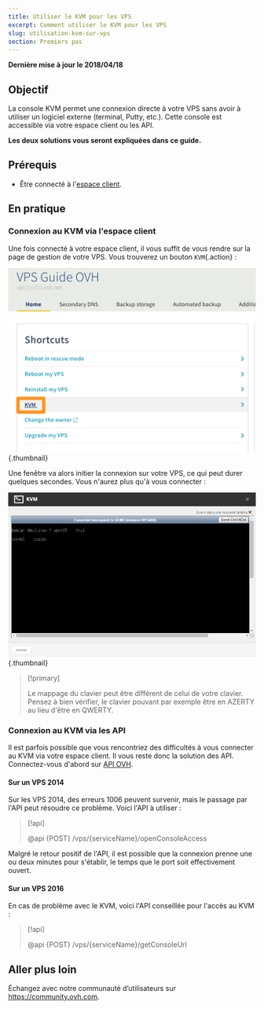 ```yaml
---
title: Utiliser le KVM pour les VPS
excerpt: Comment utiliser le KVM pour les VPS
slug: utilisation-kvm-sur-vps
section: Premiers pas
---
```


**Dernière mise à jour le 2018/04/18**

## Objectif

La console KVM permet une connexion directe à votre VPS sans avoir à utiliser un logiciel externe (terminal, Putty, etc.). Cette console est accessible via votre espace client ou les API.  

**Les deux solutions vous seront expliquées dans ce guide.**

## Prérequis

- Être connecté à l'[espace client](https://ca.ovh.com/auth/?action=gotomanager).

## En pratique

### Connexion au KVM via l'espace client

Une fois connecté à votre espace client, il vous suffit de vous rendre sur la page de gestion de votre VPS. Vous trouverez un bouton `KVM`{.action} :

![Sélectionner le bouton KVM](images/activating_kvm_manager.png){.thumbnail}

 
Une fenêtre va alors initier la connexion sur votre VPS, ce qui peut durer quelques secondes. Vous n'aurez plus qu'à vous connecter :

![Connexion au KVM](images/kvm_screen.png){.thumbnail}

> [!primary]
>
> Le mappage du clavier peut être différent de celui de votre clavier. Pensez à bien vérifier, le clavier pouvant par exemple être en AZERTY au lieu d'être en QWERTY.
>

### Connexion au KVM via les API

Il est parfois possible que vous rencontriez des difficultés à vous connecter au KVM via votre espace client. Il vous reste donc la solution des API. Connectez-vous d'abord sur [API OVH](https://api.ovh.com/).

#### Sur un VPS 2014

Sur les VPS 2014, des erreurs 1006 peuvent survenir, mais le passage par l'API peut résoudre ce problème. Voici l'API à utiliser :

> [!api]
>
> @api {POST} /vps/{serviceName}/openConsoleAccess
>

Malgré le retour positif de l'API, il est possible que la connexion prenne une ou deux minutes pour s'établir, le temps que le port soit effectivement ouvert.

#### Sur un VPS 2016

En cas de problème avec le KVM, voici l'API conseillée pour l'accès au KVM :

> [!api]
>
> @api {POST} /vps/{serviceName}/getConsoleUrl
>

## Aller plus loin

Échangez avec notre communauté d’utilisateurs sur <https://community.ovh.com>.



